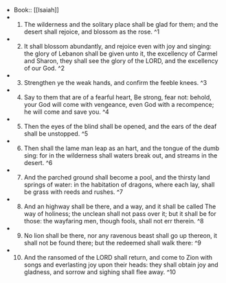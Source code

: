 - Book:: [[Isaiah]]
- 1. The wilderness and the solitary place shall be glad for them; and the desert shall rejoice, and blossom as the rose. ^1
- 2. It shall blossom abundantly, and rejoice even with joy and singing: the glory of Lebanon shall be given unto it, the excellency of Carmel and Sharon, they shall see the glory of the LORD, and the excellency of our God. ^2
- 3. Strengthen ye the weak hands, and confirm the feeble knees. ^3
- 4. Say to them that are of a fearful heart, Be strong, fear not: behold, your God will come with vengeance, even God with a recompence; he will come and save you. ^4
- 5. Then the eyes of the blind shall be opened, and the ears of the deaf shall be unstopped. ^5
- 6. Then shall the lame man leap as an hart, and the tongue of the dumb sing: for in the wilderness shall waters break out, and streams in the desert. ^6
- 7. And the parched ground shall become a pool, and the thirsty land springs of water: in the habitation of dragons, where each lay, shall be grass with reeds and rushes. ^7
- 8. And an highway shall be there, and a way, and it shall be called The way of holiness; the unclean shall not pass over it; but it shall be for those: the wayfaring men, though fools, shall not err therein. ^8
- 9. No lion shall be there, nor any ravenous beast shall go up thereon, it shall not be found there; but the redeemed shall walk there: ^9
- 10. And the ransomed of the LORD shall return, and come to Zion with songs and everlasting joy upon their heads: they shall obtain joy and gladness, and sorrow and sighing shall flee away. ^10
